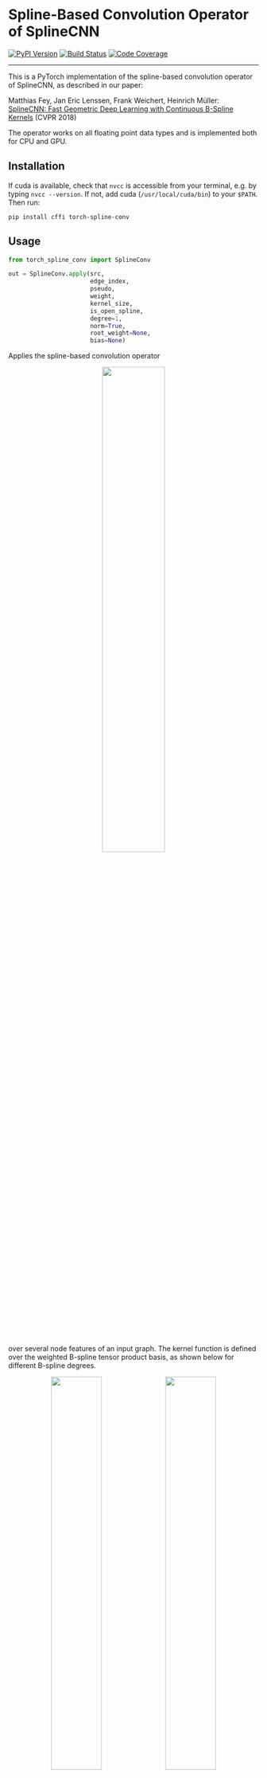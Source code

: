 [pypi-image]: https://badge.fury.io/py/torch-spline-conv.svg
[pypi-url]: https://pypi.python.org/pypi/torch-spline-conv
[build-image]: https://travis-ci.org/rusty1s/pytorch_spline_conv.svg?branch=master
[build-url]: https://travis-ci.org/rusty1s/pytorch_spline_conv
[coverage-image]: https://codecov.io/gh/rusty1s/pytorch_spline_conv/branch/master/graph/badge.svg
[coverage-url]: https://codecov.io/github/rusty1s/pytorch_spline_conv?branch=master

# Spline-Based Convolution Operator of SplineCNN

[![PyPI Version][pypi-image]][pypi-url]
[![Build Status][build-image]][build-url]
[![Code Coverage][coverage-image]][coverage-url]

--------------------------------------------------------------------------------

This is a PyTorch implementation of the spline-based convolution operator of SplineCNN, as described in our paper:

Matthias Fey, Jan Eric Lenssen, Frank Weichert, Heinrich Müller: [SplineCNN: Fast Geometric Deep Learning with Continuous B-Spline Kernels](https://arxiv.org/abs/1711.08920) (CVPR 2018)

The operator works on all floating point data types and is implemented both for CPU and GPU.

## Installation

If cuda is available, check that `nvcc` is accessible from your terminal, e.g. by typing `nvcc --version`.
If not, add cuda (`/usr/local/cuda/bin`) to your `$PATH`.
Then run:

```
pip install cffi torch-spline-conv
```

## Usage

```python
from torch_spline_conv import SplineConv

out = SplineConv.apply(src,
                       edge_index,
                       pseudo,
                       weight,
                       kernel_size,
                       is_open_spline,
                       degree=1,
                       norm=True,
                       root_weight=None,
                       bias=None)
```

Applies the spline-based convolution operator
<p align="center">
  <img width="50%" src="https://user-images.githubusercontent.com/6945922/38684093-36d9c52e-3e6f-11e8-9021-db054223c6b9.png" />
</p>
over several node features of an input graph.
The kernel function is defined over the weighted B-spline tensor product basis, as shown below for different B-spline degrees.

<p align="center">
  <img width="45%" src="https://user-images.githubusercontent.com/6945922/38685443-3a2a0c68-3e72-11e8-8e13-9ce9ad8fe43e.png" />
  <img width="45%" src="https://user-images.githubusercontent.com/6945922/38685459-42b2bcae-3e72-11e8-88cc-4b61e41dbd93.png" />
</p>

### Parameters

* **src** *(Tensor)* - Input node features of shape `(number_of_nodes x in_channels)`.
* **edge_index** *(LongTensor)* - Graph edges, given by source and target indices, of shape `(2 x number_of_edges)`.
* **pseudo** *(Tensor)* - Edge attributes, ie. pseudo coordinates, of shape `(number_of_edges x number_of_edge_attributes)` in the fixed interval [0, 1].
* **weight** *(Tensor)* - Trainable weight parameters of shape `(kernel_size x in_channels x out_channels)`.
* **kernel_size** *(LongTensor)* - Number of trainable weight parameters in each edge dimension.
* **is_open_spline** *(ByteTensor)* - Whether to use open or closed B-spline bases for each dimension.
* **degree** *(int, optional)* - B-spline basis degree. (default: `1`)
* **norm** *(bool, optional)*: Whether to normalize output by node degree. (default: `True`)
* **root_weight** *(Tensor, optional)* - Additional shared trainable parameters for each feature of the root node of shape `(in_channels x out_channels)`. (default: `None`)
* **bias** *(Tensor, optional)* - Optional bias of shape `(out_channels)`. (default: `None`)

### Returns

* **out** *(Tensor)* - out node features of shape `(number_of_nodes x out_channels)`.

### Example

```python
import torch
from torch_spline_conv import SplineConv

src = torch.rand((4, 2), dtype=torch.float)  # 4 nodes with 2 features each
edge_index = torch.tensor([[0, 1, 1, 2, 2, 3], [1, 0, 2, 1, 3, 2]])  # 6 edges
pseudo = torch.rand((6, 2), dtype=torch.float)  # two-dimensional edge attributes
weight = torch.rand((25, 2, 4), dtype=torch.float)  # 25 parameters for in_channels x out_channels
kernel_size = torch.tensor([5, 5])  # 5 parameters in each edge dimension
is_open_spline = torch.tensor([1, 1], dtype=torch.uint8)  # only use open B-splines
degree = 1  # B-spline degree of 1
norm = True  # Normalize output by node degree.
root_weight = torch.rand((2, 4), dtype=torch.float)  # separately weight root nodes
bias = None  # do not apply an additional bias

out = SplineConv.apply(src, edge_index, pseudo, weight, kernel_size,
                       is_open_spline, degree, norm, root_weight, bias)

print(out.size())
torch.Size([4, 4])  # 4 nodes with 4 features each
```

## Cite

Please cite our paper if you use this code in your own work:

```
@inproceedings{Fey/etal/2018,
  title={{SplineCNN}: Fast Geometric Deep Learning with Continuous {B}-Spline Kernels},
  author={Fey, Matthias and Lenssen, Jan Eric and Weichert, Frank and M{\"u}ller, Heinrich},
  booktitle={IEEE Conference on Computer Vision and Pattern Recognition (CVPR)}
  year={2018},
}
```

## Running tests

```
python setup.py test
```
